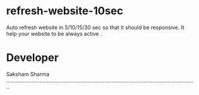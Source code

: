 # refresh-website-10sec
Auto refresh website in 5/10/15/30 sec so that it should be responsive.
It help your website to be always active .

# Developer
Saksham Sharma<br>
..............................................................................................................................
